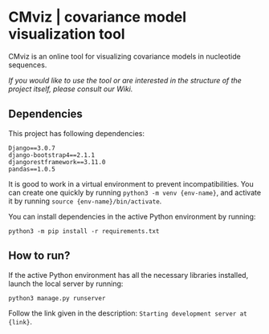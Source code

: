 # CMviz | covariance model visualization tool

CMviz is an online tool for visualizing covariance models in nucleotide sequences.

_If you would like to use the tool or are interested in the structure of the project itself, please consult our Wiki._

## Dependencies

This project has following dependencies:
```
Django==3.0.7
django-bootstrap4==2.1.1
djangorestframework==3.11.0
pandas==1.0.5
```

It is good to work in a virtual environment to prevent incompatibilities. You can create one quickly by running `python3 -m venv {env-name}`, and activate it by running `source {env-name}/bin/activate`.

You can install dependencies in the active Python environment by running:
```
python3 -m pip install -r requirements.txt
```

## How to run?
If the active Python environment has all the necessary libraries installed, launch the local server by running:
```
python3 manage.py runserver
```
Follow the link given in the description:
```Starting development server at {link}```.